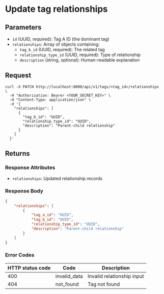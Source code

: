 # Update tag relationships

## Parameters

- `id` (UUID, required): Tag A ID (the dominant tag)
- `relationships`: Array of objects containing:
	- `tag_b_id` (UUID, required): The related tag
	- `relationship_type_id` (UUID, required): Type of relationship
	- `description` (string, optional): Human-readable explanation

## Request

```curl
curl -X PATCH http://localhost:8000/api/v1/tags/<tag_id>/relationships \
  -H "Authorization: Bearer <YOUR_SECRET_KEY>" \
  -H "Content-Type: application/json" \
  -d '{
    "relationships": [
      {
        "tag_b_id": "UUID",
        "relationship_type_id": "UUID",
        "description": "Parent-child relationship"
      }
    ]
  }'
```

## Returns

### Response Attributes

- `relationships`: Updated relationship records

### Response Body

```json
{
	"relationships": [
		{
			"tag_a_id": "UUID",
			"tag_b_id": "UUID",
			"relationship_type_id": "UUID",
			"description": "Parent-child relationship"
		}
	]
}
```

### Error Codes

| HTTP status code | Code         | Description                |
| ---------------- | ------------ | -------------------------- |
| 400              | invalid_data | Invalid relationship input |
| 404              | not_found    | Tag not found              |
